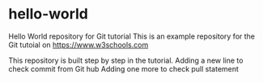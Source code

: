 # hello-world
Hello World repository for Git tutorial
This is an example repository for the Git tutoial on https://www.w3schools.com

This repository is built step by step in the tutorial.
Adding a new line to check commit from Git hub
Adding one more to check pull statement
